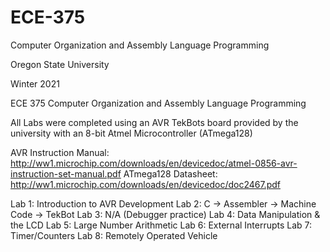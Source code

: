 # ECE-375
Computer Organization and Assembly Language Programming

Oregon State University

Winter 2021

ECE 375 Computer Organization and Assembly Language Programming

All Labs were completed using an AVR TekBots board provided by the university with an 8-bit Atmel Microcontroller (ATmega128)

AVR Instruction Manual: http://ww1.microchip.com/downloads/en/devicedoc/atmel-0856-avr-instruction-set-manual.pdf
ATmega128 Datasheet:    http://ww1.microchip.com/downloads/en/devicedoc/doc2467.pdf

Lab 1: Introduction to AVR Development
Lab 2: C → Assembler → Machine Code → TekBot
Lab 3: N/A (Debugger practice)
Lab 4: Data Manipulation & the LCD
Lab 5: Large Number Arithmetic
Lab 6: External Interrupts
Lab 7: Timer/Counters
Lab 8: Remotely Operated Vehicle
